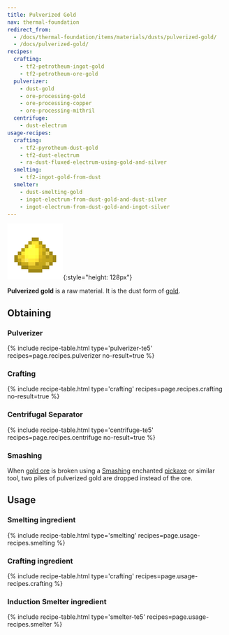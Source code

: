 ```yaml
---
title: Pulverized Gold
nav: thermal-foundation
redirect_from:
  - /docs/thermal-foundation/items/materials/dusts/pulverized-gold/
  - /docs/pulverized-gold/
recipes:
  crafting:
    - tf2-petrotheum-ingot-gold
    - tf2-petrotheum-ore-gold
  pulverizer:
    - dust-gold
    - ore-processing-gold
    - ore-processing-copper
    - ore-processing-mithril
  centrifuge:
    - dust-electrum
usage-recipes:
  crafting:
    - tf2-pyrotheum-dust-gold
    - tf2-dust-electrum
    - ra-dust-fluxed-electrum-using-gold-and-silver
  smelting:
    - tf2-ingot-gold-from-dust
  smelter:
    - dust-smelting-gold
    - ingot-electrum-from-dust-gold-and-dust-silver
    - ingot-electrum-from-dust-gold-and-ingot-silver
---
```


![Pulverized gold](/assets/images/thermal-foundation/dust-gold.png){:style="height: 128px"}


**Pulverized gold** is a raw material. It is the dust form of
[gold](https://minecraft.gamepedia.com/Gold_Ingot).


Obtaining
---------

### Pulverizer
{% include recipe-table.html type='pulverizer-te5' recipes=page.recipes.pulverizer no-result=true %}

### Crafting
{% include recipe-table.html type='crafting' recipes=page.recipes.crafting no-result=true %}

### Centrifugal Separator
{% include recipe-table.html type='centrifuge-te5' recipes=page.recipes.centrifuge no-result=true %}

### Smashing
When [gold ore](https://minecraft.gamepedia.com/Gold_Ore) is broken using a
[Smashing](/docs/cofh-core-4/smashing/) enchanted
[pickaxe](https://minecraft.gamepedia.com/Pickaxe) or similar tool, two piles of
pulverized gold are dropped instead of the ore.


Usage
-----

### Smelting ingredient
{% include recipe-table.html type='smelting' recipes=page.usage-recipes.smelting %}

### Crafting ingredient
{% include recipe-table.html type='crafting' recipes=page.usage-recipes.crafting %}

### Induction Smelter ingredient
{% include recipe-table.html type='smelter-te5' recipes=page.usage-recipes.smelter %}
